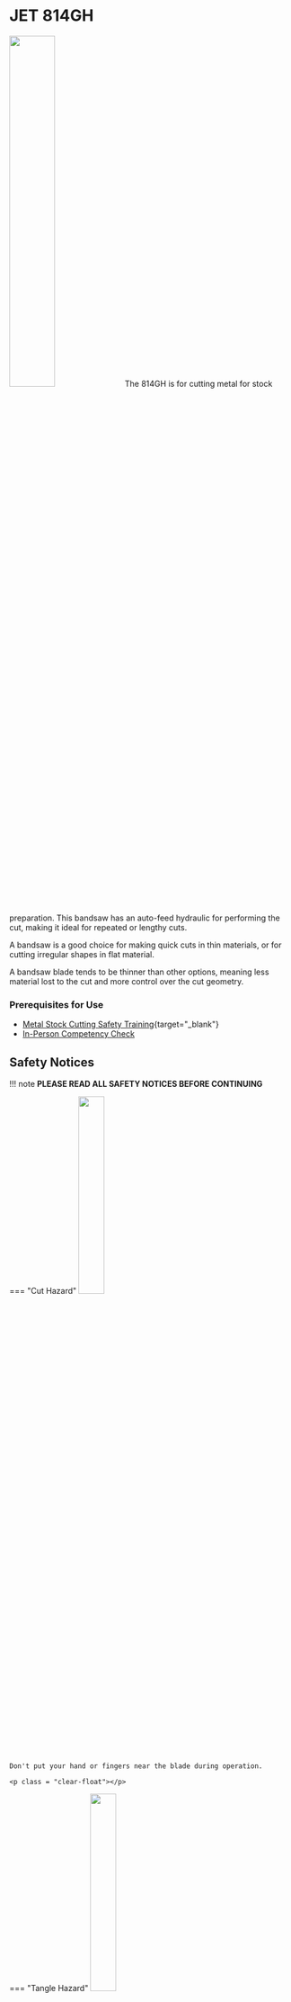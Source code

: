 # JET 814GH

<img src="..\assets\horizontal\main.jpg" class="image-float-right" width=40%>
The 814GH is for cutting metal for stock preparation. This bandsaw has an auto-feed hydraulic for performing the cut, making it ideal for repeated or lengthy cuts.

A bandsaw is a good choice for making quick cuts in thin materials, or for cutting irregular shapes in flat material. 

A bandsaw blade tends to be thinner than other options, meaning less material lost to the cut and more control over the cut geometry.

### Prerequisites for Use

* [Metal Stock Cutting Safety Training](https://make.rit.edu/app/maker/training/43){target="_blank"}
* [In-Person Competency Check](#in-person-competency-check)

<p class = "clear-float"></p>

## Safety Notices

!!! note
    **PLEASE READ ALL SAFETY NOTICES BEFORE CONTINUING**

=== "Cut Hazard"
    <img src="..\assets\cut_hazard.webp" class="image-float-right" width=30%>

    Don't put your hand or fingers near the blade during operation.

    <p class = "clear-float"></p>

=== "Tangle Hazard"
    <img src="..\assets\tangle_hazard.webp" class="image-float-right" width=30%>

    Wear short sleeves or roll up long sleeves

    Secure loose clothing

    Tie up and tuck in long hair

    Remove lanyards, jewelry, gloves, etc.

    <p class = "clear-float"></p>

=== "Debris Hazard"
    <img src="..\assets\debris_hazard.webp" class="image-float-right" width=30%>

    Safety glasses mandatory.

    <p class = "clear-float"></p>

## Squaring the Vise to Blade
<img src="..\assets\horizontal\adjust.png" class="image-float-right" width=30%>

1. To set up for square cutting, move the right
jaw to “B” position (Figure 10). Place a
machinist’s square on the bed against the
blade and the right vise jaw. The square
should lie along the entire length of the jaw
and blade without a gap.
2. If adjustment is necessary, slightly loosen
the front screw on the right jaw. Loosen the
hex nut at the center of the right jaw and
adjust jaw so the square lines up properly.
3. Re-tighten the hex nut and the front screw.
4. Loosen the handle (C, Figure 10) on the left
jaw. Move the left jaw until it contacts flush
with the right jaw.
5. Tighten the handle (C, Figure 10). The vise
is now set for square cuts. 

## Positioning the Vise

1. The workpiece is placed against the fixed
jaw, which has already been squared (see
“Squaring Vise to Blade”), or has been
locked at the appropriate angle (see “Miter
Cuts”).
2. The vise has a quick-release feature which
allows fast positioning of the movable jaw
against the workpiece and then a final
tightening with the handle. Lift up on the
quick release lever (D, Figure 11), then
push the movable jaw by hand until it
contacts the workpiece.
3. Push down the quick release lever (D,
Figure 11).
4. Turn the lead screw handle (E, Figure 11)
clockwise to continue the tightening process
of the movable jaw until the workpiece is
securely clamped.
Figure 10
(fixed jaw shown in “A” position for mitering)
Figure 11
12
5. The quick release function can also be used
to back off the movable jaw when the cut is
finished.

## Miter Cuts

1. For miter cuts, move the fixed jaw to the
inner holes, or “A” position, as shown in
Figure 10.
2. Rotate the fixed jaw to the desired angle,
and tighten the center hex nut.
NOTE: There is an angle scale on the back
side of the bed. This is for reference only.
Check angles with a protractor if greater
precision is needed.
3. Adjust the movable jaw in the manner
described above, and tighten the handle (C,
Figure 10). 

<p class = "clear-float"></p>

## In-Person Competency Check
<img src="..\assets\horizontal\controls.png" class="image-float-right" width=30%>

1. Give machine an overall inspection. Verify
that all guards, covers, etc. are in place and
in working order, the blade is tensioned
properly and the tooth direction matches the
arrow on the bow. Check that the blade
guides are set correctly, and also the wire
brush.
2. Place workpiece in vise and tighten vise.
The workpiece should be fitted directly
between the jaws without adding other
objects.
When the workpiece to be cut is a profiled
section, flat piece or special shape, refer to
the examples shown in Figure 23 for proper
clamping positions. The top row shows
acceptable clamping positions, the bottom
row shows unacceptable positions.
    - If the thickness of the profiled section is very
thin, a piece which duplicates the profile
should be fitted inside the workpiece itself,
to prevent the workpiece being crushed
between the jaws.
    - Never hold a workpiece by
hand when cutting it – the workpiece should
be firmly secured in the vise. Do not reach
into the cutting area during cutting
operations.

<img src="..\assets\horizontal\orientation.png" class="image-float-right" width=30%>

3. Rotate the speed dial to the desired setting.
Do not rotate the speed dial during a
cutting operation.
4. Set a suitable downfeed rate for that
operation on the cylinder dial.
5. Push the start button to start the blade
circulating.
6. Turn on the coolant flow.
7. Open the valve on the hydraulic cylinder to
allow the bow to descend in a gradual and
controlled manner.
8. The machine will shut off at the completion
of the cut. Turn off the coolant flow, and
remove the workpiece.
9. Return the bow to vertical position for the
next cut. 


<p class = "clear-float"></p>
